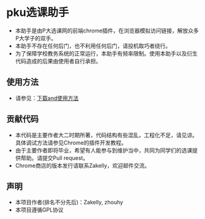 # pku选课助手

* 本助手是由P大选课网的前端chrome插件，在浏览器模拟访问链接，解放众多P大学子的双手。
* 本助手不存在任何后门，也不利用任何后门，请投机取巧者绕行。
* 为了保障学校教务系统的正常运行，本助手有频率限制。使用本助手以及衍生代码造成的后果由使用者自行承担。

## 使用方法

* 请参见：[下载and使用方法](http://www.zakelly.com/2016/02/20/get-class-helper-new-version/)

## 贡献代码

* 本代码是主要作者大二时期所著，代码结构有些混乱，工程化不足，请见谅。具体调试方法请参见Chrome的插件开发教程。
* 由于主要作者即将毕业，希望有人能参与到维护当中，共同为同学们的选课提供帮助。请提交Pull request。
* Chrome商店的版本发行请联系Zakelly，欢迎邮件交流。

## 声明
* 本项目作者(排名不分先后)：Zakelly, zhouhy
* 本项目遵循GPL协议

